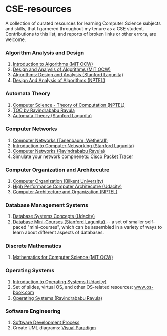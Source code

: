# CSE-resources
A collection of curated resources for learning Computer Science subjects and skills, that I garnered throughout my tenure as a CSE student. Contributions to this list, and reports of broken links or other errors, are welcome.

### Algorithm Analysis and Design
1. <a href="http://ocw.mit.edu/6-006F11"> Introduction to Algorithms (MIT OCW)</a>
2. <a href="https://ocw.mit.edu/courses/electrical-engineering-and-computer-science/6-046j-design-and-analysis-of-algorithms-spring-2015/index.htm"> Design and Analysis of Algorithms (MIT OCW) </a>
3. <a href="https://lagunita.stanford.edu/courses/course-v1:Engineering+Algorithms1+SelfPaced/about"> Algorithms: Design and Analysis
 (Stanford Lagunita) </a>
4. <a href="https://onlinecourses.nptel.ac.in/noc18_cs20/preview"> Design And Analysis of Algorithms (NPTEL) </a>

### Automata Theory
1. <a href="https://www.youtube.com/playlist?list=PLbMVogVj5nJSd25WnSU144ZyGmsqjuKr3" target="_blank"> Computer Science - Theory of Computation (NPTEL) </a>
2. <a href="https://www.youtube.com/playlist?list=PLEbnTDJUr_IdM___FmDFBJBz0zCsOFxfK" target="_blank"> TOC by Ravindrababu Ravula </a>
3. <a href="https://lagunita.stanford.edu/courses/course-v1:ComputerScience+Automata+SelfPaced/about" target="_blank"> Automata Theory (Stanford Lagunita) </a>

### Computer Networks
1. <a href="http://media.pearsoncmg.com/ph/streaming/esm/tanenbaum5e_videonotes/tanenbaum_videoNotes.html"> Computer Networks (Tanenbaum, Wetherall) </a>
2. <a href="https://lagunita.stanford.edu/courses/Engineering/Networking-SP/SelfPaced/about"> Introduction to Computer Networking (Stanford Lagunita) </a>
3. <a href="https://www.youtube.com/playlist?list=PLEbnTDJUr_IegfoqO4iPnPYQui46QqT0j"> Computer Networks (Ravindrababu Ravula) </a>
4. Simulate your network compnenets: <a href="https://www.netacad.com/courses/packet-tracer"> Cisco Packet Tracer </a>

### Computer Organization and Architecutre 
1. <a href="http://video.bilkent.edu.tr/course_videos.php?courseid=16"> Computer Organization (Bilkent University) </a>
2. <a href="https://in.udacity.com/course/high-performance-computer-architecture--ud007"> High Performance Computer Architecutre (Udacity) </a>
3. <a href="https://onlinecourses.nptel.ac.in/noc17_cs19/preview"> Computer Architecture and Organization (NPTEL)</a>

### Database Management Systems
1. <a href="https://classroom.udacity.com/courses/ud150"> Database Systems Concepts (Udacity) </a>
2. <a href="https://lagunita.stanford.edu/courses/DB/2014/SelfPaced/about"> Database Mini-Courses (Stanford Lagunita) </a> -- a set of smaller self-paced "mini-courses", which can be assembled in a variety of ways to learn about different aspects of databases.

### Discrete Mathematics
1. <a href="https://ocw.mit.edu/courses/electrical-engineering-and-computer-science/6-042j-mathematics-for-computer-science-fall-2010/"> Mathematics for Computer Science (MIT OCW) </a>

### Operating Systems
1. <a href="https://in.udacity.com/course/introduction-to-operating-systems--ud923"> Introduction to Operating Systems (Udacity) </a>
2. Set of slides, virtual OS, and other OS-related resources: www.os-book.com 
3. <a href="https://www.youtube.com/playlist?list=PLEbnTDJUr_If_BnzJkkN_J0Tl3iXTL8vq"> Operating Systems (Ravindrababu Ravula) </a>

### Software Engineering
1. <a href="https://in.udacity.com/course/software-development-process--ud805"> Software Development Process </a>
2. Create UML diagrams: <a href="https://online.visual-paradigm.com/"> Visual Paradigm </a>
